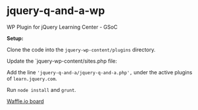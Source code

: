 # jquery-q-and-a-wp
WP Plugin for jQuery Learning Center - GSoC

**Setup:**

Clone the code into the `jquery-wp-content/plugins` directory.

Update the `jquery-wp-content/sites.php file:

Add the line `'jquery-q-and-a/jquery-q-and-a.php',` under the active plugins of `learn.jquery.com`.

Run `node install` and `grunt`.


[Waffle.io board](https://waffle.io/ConnorCartwright/jquery-q-and-a-wp)
